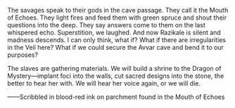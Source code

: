 The savages speak to their gods in the cave passage. They call it the Mouth of Echoes. They light fires and feed them with green spruce and shout their questions into the deep. They say answers come to them on the last whispered echo. Superstition, we laughed. And now Razikale is silent and madness descends. I can only think, what if? What if there are irregularities in the Veil here? What if we could secure the Avvar cave and bend it to our purposes?

The slaves are gathering materials. We will build a shrine to the Dragon of Mystery—implant foci into the walls, cut sacred designs into the stone, the better to hear her with. We will hear her voice again, or we will die.

——Scribbled in blood-red ink on parchment found in the Mouth of Echoes
